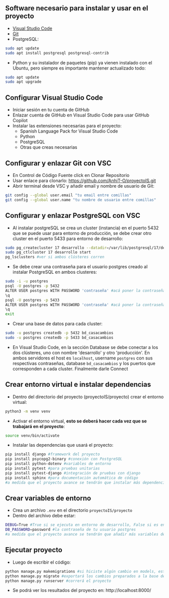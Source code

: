 ## Software necesario para instalar y usar en el proyecto
- [Visual Studio Code](https://code.visualstudio.com/)
- [Git](https://git-scm.com/downloads/linux)
- PostgreSQL:
```bash
sudo apt update
sudo apt install postgresql postgresql-contrib
```

- Python y su instalador de paquetes (pip) ya vienen instalado con el Ubuntu, pero siempre es importante mantener actualizado todo:
```bash
sudo apt update
sudo apt upgrade
```
## Configurar Visual Studio Code
- Iniciar sesión en tu cuenta de GitHub
- Enlazar cuenta de GitHub en Visual Studio Code para usar GitHub Copilot
- Instalar las extensiones necesarias para el proyecto:
  - Spanish Language Pack for Visual Studio Code
  - Python
  - PostgreSQL
  - Otras que creas necesarias

## Configurar y enlazar Git con VSC
- En Control de Código Fuente click en Clonar Repositorio
- Usar enlace para clonarlo: https://github.com/AnhiT-O/proyectoIS.git
- Abrir terminal desde VSC y añadir email y nombre de usuario de Git:
```bash
git config --global user.email "tu email entre comillas"
git config --global user.name "tu nombre de usuario entre comillas"
```

## Configurar y enlazar PostgreSQL con VSC
- Al instalar postgreSQL se crea un cluster (instancia) en el puerto 5432 que se puede usar para entorno de producción, se debe crear otro cluster en el puerto 5433 para entorno de desarrollo:
```bash
sudo pg_createcluster 17 desarrollo --datadir=/var/lib/postgresql/17/dev --port=5433
sudo pg_ctlcluster 17 desarrollo start
pg_lsclusters #ver si ambos clústeres corren
```
- Se debe crear una contraseña para el usuario postgres creado al instalar PostgreSQL en ambos clusteres:
```bash
sudo -i -u postgres
psql -U postgres -p 5432
ALTER USER postgres WITH PASSWORD 'contraseña' #acá poner la contraseña
\q
psql -U postgres -p 5433
ALTER USER postgres WITH PASSWORD 'contraseña' #acá poner la contraseña
\q
exit
```
- Crear una base de datos para cada cluster:
```bash
sudo -u postgres createdb -p 5432 bd_casacambios
sudo -u postgres createdb -p 5433 bd_casacambios
```
- En Visual Studio Code, en la sección Database se debe conectar a los dos clústeres, uno con nombre 'desarrollo' y otro 'producción'. En ambos servidores el host es `localhost`, username `postgres` con sus respectivas contraseñas, database `bd_casacambios` y los puertos que corresponden a cada cluster. Finalmente darle Connect

## Crear entorno virtual e instalar dependencias
- Dentro del directorio del proyecto (proyectoIS/proyecto) crear el entorno virtual: 
```bash
python3 -m venv venv
```
- Activar el entorno virtual, **esto se deberá hacer cada vez que se trabajará en el proyecto**:
```bash
source venv/bin/activate
```
- Instalar las dependencias que usará el proyecto:
```bash
pip install django #framework del proyecto
pip install psycopg2-binary #conexión con PostgreSQL
pip install python-dotenv #variables de entorno
pip install pytest #para pruebas unitarias
pip install pytest-django #integración de pruebas con django
pip install sphinx #para documentación automática de código
#a medida que el proyecto avance se tendrán que instalar más dependencias
```

## Crear variables de entorno
- Crea un archivo `.env` en el directorio `proyectoIS/proyecto`
- Dentro del archivo debe estar:
```bash
DEBUG=True #True si se ejecuta en entorno de desarrollo, False si es en entorno de producción
DB_PASSWORD=password #la contraseña de tu usuario postgres
#a medida que el proyecto avance se tendrán que añadir más variables de entorno
```

## Ejecutar proyecto
- Luego de escribir el código:
```bash
python manage.py makemigrations #si hiciste algún cambio en models, este comando preparará la exportación de cambios a la base de datos
python manage.py migrate #exportará los cambios preparados a la base de datos
python manage.py runserver #correrá el proyecto
```
- Se podrá ver los resultados del proyecto en: http://localhost:8000/